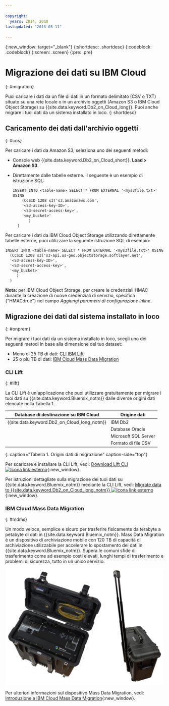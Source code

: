 ```yaml
---

copyright:
  years: 2014, 2018
lastupdated: "2018-05-11"

---
```


<!-- Attribute definitions --> 
{:new_window: target="_blank"}
{:shortdesc: .shortdesc}
{:codeblock: .codeblock}
{:screen: .screen}
{:pre: .pre}

# Migrazione dei dati su IBM Cloud
{: #migration}

Puoi caricare i dati da un file di dati in un formato delimitato (CSV o TXT) situato su una rete locale o in un archivio oggetti (Amazon S3 o IBM Cloud Object Storage) su {{site.data.keyword.Db2_on_Cloud_long}}. Puoi anche migrare i tuoi dati da un sistema installato in loco.
{: shortdesc}

## Caricamento dei dati dall'archivio oggetti
{: #cos}

Per caricare i dati da Amazon S3, seleziona uno dei seguenti metodi:
  * Console web {{site.data.keyword.Db2_on_Cloud_short}}. **Load > Amazon S3**. 
  * Direttamente dalle tabelle esterne. Il seguente è un esempio di istruzione SQL:

    ```
    INSERT INTO <table-name> SELECT * FROM EXTERNAL '<mys3file.txt>' USING
        (CCSID 1208 s3('s3.amazonaws.com', 
        '<S3-access-key-ID>',
        '<S3-secret-access-key>', 
        '<my_bucket>'
           )
      )      
    ```

Per caricare i dati da IBM Cloud Object Storage utilizzando direttamente tabelle esterne, puoi utilizzare la seguente istruzione SQL di esempio:

```
INSERT INTO <table-name> SELECT * FROM EXTERNAL '<mys3file.txt>' USING
  (CCSID 1208 s3('s3-api.us-geo.objectstorage.softlayer.net', 
  '<S3-access-key-ID>',
  '<S3-secret-access-key>', 
  '<my_bucket>'
     )
  )      
```

**Nota:** per IBM Cloud Object Storage, per creare le credenziali HMAC durante la creazione di nuove credenziali di servizio, specifica {"HMAC:true"} nel campo *Aggiungi parametri di configurazione inline*.

## Migrazione dei dati dal sistema installato in loco
{: #onprem}

Per migrare i tuoi dati da un sistema installato in loco, scegli uno dei seguenti metodi in base alla dimensione del tuo dataset:
* Meno di 25 TB di dati: [CLI IBM Lift](#lift)
* 25 o più TB di dati: [IBM Cloud Mass Data Migration](#mdms)

### CLI Lift
{: #lift}

La CLI Lift è un'applicazione che puoi utilizzare gratuitamente per migrare i tuoi dati su {{site.data.keyword.Bluemix_notm}} dalle diverse origini dati elencate nella Tabella 1. 

| Database di destinazione su IBM Cloud | Origine dati |
|------------------------------|-------------|
| {{site.data.keyword.Db2_on_Cloud_long_notm}}   | IBM Db2 |
|                              | Database Oracle |
|                              | Microsoft SQL Server |
|                              | Formato di file CSV |
{: caption="Tabella 1. Origini dati di migrazione" caption-side="top"}

Per scaricare e installare la CLI Lift, vedi: [Download Lift CLI ![Icona link esterno](../../icons/launch-glyph.svg "Icona link esterno")](https://lift.ng.bluemix.net/#download){:new_window}.

Per istruzioni dettagliate sulla migrazione dei tuoi dati su {{site.data.keyword.Bluemix_notm}} mediante la CLI Lift, vedi: [Migrate data to {{site.data.keyword.Db2_on_Cloud_long_notm}} ![Icona link esterno](../../icons/launch-glyph.svg "Icona link esterno")](https://lift.ng.bluemix.net/#docs){:new_window}.

### IBM Cloud Mass Data Migration
{: #mdms}

Un modo veloce, semplice e sicuro per trasferire fisicamente da terabyte a petabyte di dati in {{site.data.keyword.Bluemix_notm}}. Mass Data Migration è un dispositivo di archiviazione mobile con 120 TB di capacità di archiviazione utilizzabile per accelerare lo spostamento dei dati in {{site.data.keyword.Bluemix_notm}}. Supera le comuni sfide di trasferimento come ad esempio costi elevati, lunghi tempi di trasferimento e problemi di sicurezza, tutto in un unico servizio.

![Vista del dispositivo Mass Data Migration](images/mdms.svg)

Per ulteriori informazioni sul dispositivo Mass Data Migration, vedi: [Introduzione a IBM Cloud Mass Data Migration](/docs/infrastructure/mass-data-migration/index.html#getting-started-with-ibm-cloud-mass-data-migration){:new_window}.

